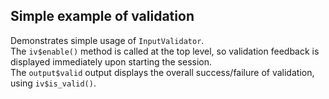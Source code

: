 ## Simple example of validation

<div class="help-block">
Demonstrates simple usage of <code>InputValidator</code>.
</div>

<div class="help-block">
The <code>iv$enable()</code> method is called at the top level, so validation feedback is displayed immediately upon starting the session.
</div>

<div class="help-block">
The <code>output$valid</code> output displays the overall success/failure of validation, using <code>iv$is_valid()</code>.
</div>
